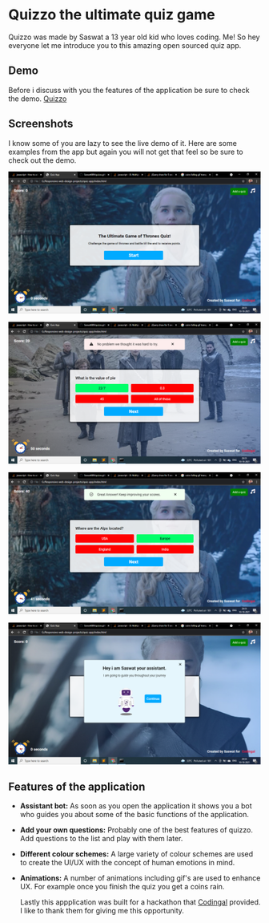 # Quizzo the ultimate quiz game

Quizzo was made by Saswat a 13 year old kid who loves coding. Me! So hey everyone let me introduce you to this amazing open sourced quiz app.

## Demo

Before i discuss with you the features of the application be sure to check the demo. [Quizzo](https://saswat689.github.io/quizzo.github.io/)

## Screenshots

I know some of you are lazy to see the live demo of it. Here are some examples from the app but again you will not get that feel so be sure to check out the demo.

![Screenshot](https://github.com/Saswat689/quizzo.github.io/blob/master/Screenshot%20(25).png?raw=true)

![Screenshot](https://github.com/Saswat689/quizzo.github.io/blob/master/Screenshot%20(26).png?raw=true)

![Screenshot](https://github.com/Saswat689/quizzo.github.io/blob/master/Screenshot%20(27).png?raw=true)

![Screenshot](https://github.com/Saswat689/quizzo.github.io/blob/master/Screenshot%20(22).png?raw=true)

## Features of the application

* **Assistant bot:** 
  As soon as you open the application it shows you a bot who guides you about some of the basic functions of the application.
  
* **Add your own questions:**
  Probably one of the best features of quizzo. Add questions to the list and play with them later.
  
* **Different colour schemes:**
  A large variety of colour schemes are used to create the UI/UX with the concept of human emotions in mind.
  
* **Animations:**
  A number of animations including gif's are used to enhance UX. For example once you finish the quiz you get a coins rain.
  
  Lastly this appplication was built for a hackathon that [Codingal](https://www.codingal.com/) provided. I like to thank them for giving me this opportunity.
   
  
  



